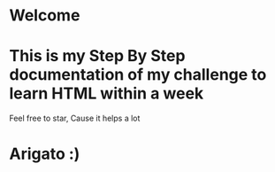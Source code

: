 # Welcome
# This is my Step By Step documentation of my challenge to learn HTML within a week
  Feel free to star, Cause it helps a lot
# Arigato :)
